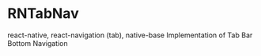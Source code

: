 # RNTabNav
react-native, react-navigation (tab), native-base
Implementation of Tab Bar Bottom Navigation
